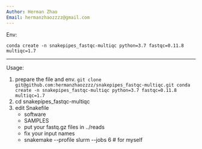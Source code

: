 ```yaml
---
Author: Herman Zhao
Email: hermanzhaozzzz@gmail.com
---
```

Env:
```
conda create -n snakepipes_fastqc-multiqc python=3.7 fastqc=0.11.8 multiqc=1.7 
```
---
Usage:
   1. prepare the file and env.
    ```
    git clone git@github.com:hermanzhaozzzz/snakepipes_fastqc-multiqc.git
    conda create -n snakepipes_fastqc-multiqc python=3.7 fastqc=0.11.8 multiqc=1.7 
    ```
   2. cd snakepipes_fastqc-multiqc
   3. edit Snakefile
       - software
       - SAMPLES
       - put your fastq.gz files in ../reads
       - fix your input names
       - snakemake --profile slurm --jobs 6 # for myself

